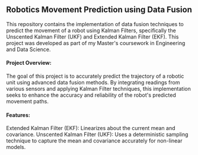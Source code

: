 ## **Robotics Movement Prediction using Data Fusion**

This repository contains the implementation of data fusion techniques to predict the movement of a robot using Kalman Filters, specifically the Unscented Kalman Filter (UKF) and Extended Kalman Filter (EKF). This project was developed as part of my Master's coursework in Engineering and Data Science.

#### **Project Overview:**
The goal of this project is to accurately predict the trajectory of a robotic unit using advanced data fusion methods. By integrating readings from various sensors and applying Kalman Filter techniques, this implementation seeks to enhance the accuracy and reliability of the robot's predicted movement paths.

#### **Features:**
Extended Kalman Filter (EKF): Linearizes about the current mean and covariance.
Unscented Kalman Filter (UKF): Uses a deterministic sampling technique to capture the mean and covariance accurately for non-linear models.
